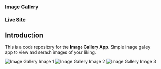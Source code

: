 ### Image Gallery

### [Live Site](https://nostalgic-yalow-347c0f.netlify.app/)

## Introduction

This is a code repository for the **Image Gallery App**.
Simple image galley app to view and serach images of your liking.

![Image Gallery Image 1](https://user-images.githubusercontent.com/76640086/122639631-7bb7de80-d118-11eb-9f13-96c69de7aaee.png)
![Image Gallery Image 2](https://user-images.githubusercontent.com/76640086/122639641-88d4cd80-d118-11eb-8f39-726c6fcd18d6.png)
![Image Gallery Image 3](https://user-images.githubusercontent.com/76640086/122639643-8a9e9100-d118-11eb-8959-caf4857a52d6.png)
